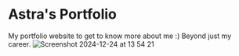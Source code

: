 # Astra's Portfolio
My portfolio website to get to know more about me :) Beyond just my career.
![Screenshot 2024-12-24 at 13 54 21](https://github.com/user-attachments/assets/69ce5c3c-b176-4abf-b37d-d062c37c0a13)
